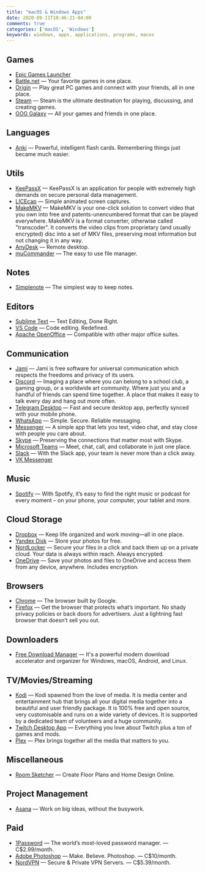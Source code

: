 ```yaml
---
title: "macOS & Windows Apps"
date: 2020-09-11T10:46:21-04:00
comments: true
categories: ['macOS', 'Windows']
keywords: windows, apps, applications, programs, macos
---
```


## Games

* [Epic Games Launcher](https://store.epicgames.com/en-US/)
* [Battle.net](https://www.blizzard.com/en-us/apps/battle.net/desktop) — Your favorite games in one place.
* [Origin](https://www.origin.com/can/en-us/store/download) — Play great PC games and connect with your friends, all in one place.
* [Steam](http://store.steampowered.com/) — Steam is the ultimate destination for playing, discussing, and creating games.
* [GOG Galaxy](https://www.gog.com/galaxy) — All your games and friends in one place.

## Languages

* [Anki](https://apps.ankiweb.net/) — Powerful, intelligent flash cards. Remembering things just became much easier.

## Utils

* [KeePassX](http://www.keepassx.org/) — KeePassX is an application for people with extremely high demands on secure personal data management.
* [LICEcap](https://www.cockos.com/licecap/) — Simple animated screen captures.
* [MakeMKV](http://makemkv.com/) — MakeMKV is your one-click solution to convert video that you own into free and patents-unencumbered format that can be played everywhere. MakeMKV is a format converter, otherwise called "transcoder". It converts the video clips from proprietary (and usually encrypted) disc into a set of MKV files, preserving most information but not changing it in any way.
* [AnyDesk](https://anydesk.com/) — Remote desktop.
* [muCommander](https://www.mucommander.com/) — The easy to use file manager.

## Notes

* [Simplenote](https://simplenote.com/) — The simplest way to keep notes.

## Editors

* [Sublime Text](https://www.sublimetext.com/) — Text Editing, Done Right.
* [VS Code](https://code.visualstudio.com/) — Code editing. Redefined.
* [Apache OpenOffice](https://www.openoffice.org/download/index.html) — Compatible with other major office suites.

## Communication

* [Jami](https://jami.net/) — Jami is free software for universal communication which respects the freedoms and privacy of its users.
* [Discord](https://discord.com/) — Imaging a place where you can belong to a school club, a gaming group, or a worldwide art community. Where just you and a handful of friends can spend time together. A place that makes it easy to talk every day and hang out more often.
* [Telegram Desktop](https://desktop.telegram.org/) — Fast and secure desktop app, perfectly synced with your mobile phone.
* [WhatsApp](https://www.whatsapp.com/) — Simple. Secure.
Reliable messaging.
* [Messenger](https://www.messenger.com/desktop) — A simple app that lets you text, video chat, and stay close with people you care about.
* [Skype](https://www.skype.com/en/) — Preserving the connections that matter most with Skype.
* [Microsoft Teams](https://www.microsoft.com/en-ca/microsoft-365/microsoft-teams/group-chat-software) — Meet, chat, call, and collaborate in just one place.
* [Slack](https://slack.com/) — With the Slack app, your team is never more than a click away.
* [VK Messenger](https://vk.com/landings/desktop_messenger)

## Music

* [Spotify](https://www.spotify.com) — With Spotify, it’s easy to find the right music or podcast for every moment – on your phone, your computer, your tablet and more.

## Cloud Storage

* [Dropbox](https://www.dropbox.com/) — Keep life organized and work moving—all in one place.
* [Yandex Disk](https://disk.yandex.com/) — Store your photos for free.
* [NordLocker](https://nordlocker.com/) — Secure your files in a click and back them up on a private cloud. Your data is always within reach. Always encrypted.
* [OneDrive](https://www.microsoft.com/en-ca/microsoft-365/onedrive) — Save your photos and files to OneDrive and access them from any device, anywhere. Includes encryption.

## Browsers

* [Chrome](https://www.google.com/intl/en/chrome/browser/) — The browser built by Google.
* [Firefox](http://www.mozilla.org/en-US/firefox/new/) — Get the browser that protects what’s important. No shady privacy policies or back doors for advertisers. Just a lightning fast browser that doesn’t sell you out.

## Downloaders

* [Free Download Manager](http://freedownloadmanager.org) — It's a powerful modern download accelerator and organizer for Windows, macOS, Android, and Linux.

## TV/Movies/Streaming

* [Kodi](https://kodi.tv/) — Kodi spawned from the love of media. It is media center and entertainment hub that brings all your digital media together into a beautiful and user friendly package. It is 100% free and open source, very customisable and runs on a wide variety of devices. It is supported by a dedicated team of volunteers and a huge community.
* [Twitch Desktop App](https://app.twitch.tv/) — Everything you love about Twitch plus a ton of games and mods.
* [Plex](https://www.plex.tv/) — Plex brings together all the media that matters to you.

## Miscellaneous

* [Room Sketcher](https://www.roomsketcher.com/) — Create Floor Plans and Home Design Online.

## Project Management

* [Asana](https://asana.com/) — Work on big ideas, without the busywork.

## Paid

* [1Password](https://1password.com/) — The world’s most-loved password manager. — C$2.99/month.
* [Adobe Photoshop](https://www.adobe.com/ca/products/photoshop.html) — Make. Believe. Photoshop. — C$10/month.
* [NordVPN](https://nordvpn.com) — Secure & Private VPN Servers. — C$5.39/month.
